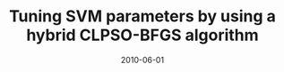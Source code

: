 ---
title: "Tuning SVM parameters by using a hybrid CLPSO-BFGS algorithm"
collection: conferences
permalink: /publication/Tuning
date: 2010-06-01
venue: "Neurocomputing"
city:
state: ""
thumbnail: "masktrack.png"
teaser : 
authors: "Shutao Li, Mingkui Tan"
bibtex: Tuning.txt
uri: http://www.nlpr.ia.ac.cn/2010papers/kz/gk4.pdf
arxiv: 
project: 
source:
poster: 
data:
---